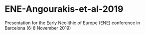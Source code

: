 # ENE-Angourakis-et-al-2019
Presentation for the Early Neolithic of Europe (ENE) conference in Barcelona (6-8 November 2019)
